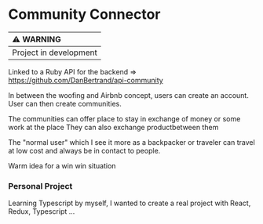 # Community Connector


| :warning: WARNING          |
|:---------------------------|
| Project in development     |

Linked to a Ruby API for the backend => https://github.com/DanBertrand/api-community

In between the woofing and Airbnb concept, users can create an account.
User can then create communities.

The communities can offer place to stay in exchange of money or some work at the place
They can also exchange productbetween them

The "normal user" which I see it more as a backpacker or traveler can travel at low cost and always be in contact to people.

Warm idea for a win win situation


### Personal Project

Learning Typescript by myself, I wanted to create a real project with React, Redux, Typescript ...
